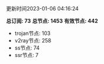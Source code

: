更新时间2023-01-06 04:16:24

**总订阅: 73**
**总节点: 1453**
**有效节点: 442**
- trojan节点: 103
- v2ray节点: 258
- ss节点: 74
- ssr节点: 7
